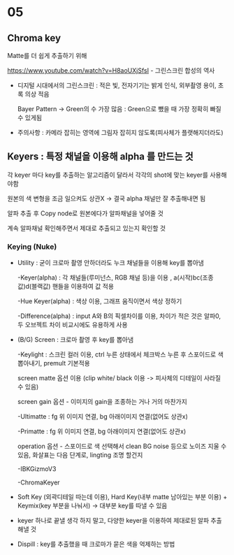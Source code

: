 # 05
## Chroma key
Matte를 더 쉽게 추출하기 위해

https://www.youtube.com/watch?v=H8aoUXjSfsI   -  그린스크린 합성의 역사

* 디지털 시대에서의 그린스크린 : 적은 빛, 전자기기는 밝게 인식, 외부촬영 용이, 초록 의상 적음

  Bayer Pattern -> Green의 수 가장 많음 : Green으로 뺐을 때 가장 정확히 빠질 수 있게됨

* 주의사항 : 카메라 잡히는 영역에 그림자 잡히지 않도록(피사체가 플랫해지더라도)




## Keyers : 특정 채널을 이용해 alpha 를 만드는 것

각 keyer 마다 key를 추출하는 알고리즘이 달라서 각각의 shot에 맞는 keyer를 사용해야함

원본의 색 변형을 조금 일으켜도 상관X -> 결국 alpha 채널만 잘 추출해내면 됨

알파 추출 후 Copy node로 원본에다가 알파채널을 넣어줄 것 

계속 알파채널 확인해주면서 제대로 추출되고 있는지 확인할 것


### Keying (Nuke)
* Utility : 굳이 크로마 촬영 안하더라도 누크 채널들을 이용해 key를 뽑아냄

  -Keyer(alpha) : 각 채널들(루미넌스, RGB 채널 등)을 이용 , a(시작)bc(조종값)d(블랙값) 핸들을 이용하여 값 적용
  
  -Hue Keyer(alpha) : 색상 이용, 그래프 움직이면서 색상 정하기
  
  -Difference(alpha) : input A와 B의 픽셀차이를 이용, 차이가 적은 것은 알파0, 두 오브젝트 차이 비교시에도 유용하게 사용

* (B/G) Screen : 크로마 촬영 후 key를 뽑아냄

  -Keylight : 스크린 컬러 이용, ctrl 누른 상태에서 체크박스 누른 후 스포이드로 색 뽑아내기, premult 기본적용
  
  screen matte 옵션 이용 (clip white/ black 이용 -> 피사체의 디테일이 사라질 수 있음)
  
  screen gain 옵션 - 이미지의 gain을 조종하는 거나 거의 마찬가지
  
  -Ultimatte : fg 위 이미지 연결, bg 아래이미지 연결(없어도 상관x)
  
  -Primatte : fg 위 이미지 연결, bg 아래이미지 연결(없어도 상관x)
  
  operation 옵션 - 스포이드로 색 선택해서 clean BG noise 등으로 노이즈 지울 수 있음, 화살표는 다음 단계로, lingting 조명 할건지
  
  -IBKGizmoV3
  
  -ChromaKeyer
  
  
* Soft Key (외곽디테일 따는데 이용), Hard Key(내부 matte 남아있는 부분 이용) + Keymix(key 부분을 나눠서) -> 대부분 key를 따낼 수 있음

 - keyer 하나로 끝낼 생각 하지 말고, 다양한 keyer을 이용하여 제대로된 알파 추출해낼 것


* Dispill : key를 추출했을 때 크로마가 묻은 색을 억제하는 방법

